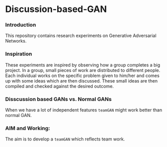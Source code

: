 # Discussion-based-GAN
### Introduction
This repository contains research experiments on Generative Adversarial Networks. 

### Inspiration

These experiments are inspired by observing how a group completes a big project.
In a group, small pieces of work are distributed to different people.
Each individual works on the specific problem given to him/her and comes 
up with some ideas which are then discussed. These small ideas are then compiled
and checked against the desired outcome. 

### Disscussion based GANs vs. Normal GANs

When we have a lot of independent features `teamGAN` might work better than
normal GAN.

### AIM and Working:
The aim is to develop a `teamGAN` which reflects team work.
